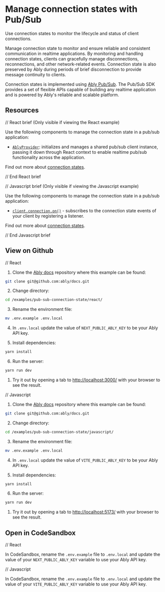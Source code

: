 # Manage connection states with Pub/Sub

Use connection states to monitor the lifecycle and status of client connections.

Manage connection state to monitor and ensure reliable and consistent communication in realtime applications. By monitoring and handling connection states, clients can gracefully manage disconnections, reconnections, and other network-related events. Connection state is also preserved by Ably during periods of brief disconnection to provide message continuity to clients.

Connection states is implemented using [Ably Pub/Sub](https://ably.com/docs/auth). The Pub/Sub SDK provides a set of flexible APIs capable of building any realtime application and is powered by Ably's reliable and scalable platform.

## Resources

// React brief (Only visible if viewing the React example)

Use the following components to manage the connection state in a pub/sub application:

* [`AblyProvider`](https://ably.com/docs/getting-started/react#ably-provider): initializes and manages a shared pub/sub client instance, passing it down through React context to enable realtime pub/sub functionality across the application.

Find out more about [connection states](https://ably.com/docs/connect/states).

// End React brief

// Javascript brief (Only visible if viewing the Javascript example)

Use the following components to manage the connection state in a pub/sub application:

* [`client.connection.on()`](https://ably.com/docs/connect/states#listen) - subscribes to the connection state events of your client by registering a listener.

Find out more about [connection states](https://ably.com/docs/connect/states).

// End Javascript brief

## View on Github

// React

1. Clone the [Ably docs](https://github.com/ably/docs) repository where this example can be found:

```sh
git clone git@github.com:ably/docs.git
```

2. Change directory:

```sh
cd /examples/pub-sub-connection-state/react/
```

3. Rename the environment file:

```sh
mv .env.example .env.local
```

4. In `.env.local` update the value of `NEXT_PUBLIC_ABLY_KEY` to be your Ably API key.

5. Install dependencies:

```sh
yarn install
```

6. Run the server:

```sh
yarn run dev
```

1. Try it out by opening a tab to [http://localhost:3000/](http://localhost:3000/) with your browser to see the result.

// Javascript

1. Clone the [Ably docs](https://github.com/ably/docs) repository where this example can be found:

```sh
git clone git@github.com:ably/docs.git
```

2. Change directory:

```sh
cd /examples/pub-sub-connection-state/javascript/
```

3. Rename the environment file:

```sh
mv .env.example .env.local
```

4. In `.env.local` update the value of `VITE_PUBLIC_ABLY_KEY` to be your Ably API key.

5. Install dependencies:

```sh
yarn install
```

6. Run the server:

```sh
yarn run dev
```

1. Try it out by opening a tab to [http://localhost:5173/](http://localhost:5173/) with your browser to see the result.

## Open in CodeSandbox

// React

In CodeSandbox, rename the `.env.example` file to `.env.local` and update the value of your `NEXT_PUBLIC_ABLY_KEY` variable to use your Ably API key.

// Javascript

In CodeSandbox, rename the `.env.example` file to `.env.local` and update the value of your `VITE_PUBLIC_ABLY_KEY` variable to use your Ably API key.
